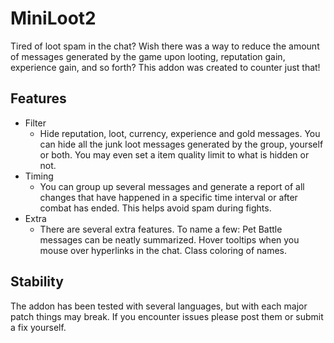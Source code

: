 MiniLoot2
==================
Tired of loot spam in the chat? Wish there was a way to reduce the amount of messages generated by the game upon looting, reputation gain, experience gain, and so forth? This addon was created to counter just that!

Features
------------------
- Filter
  - Hide reputation, loot, currency, experience and gold messages. You can hide all the junk loot messages generated by the group, yourself or both. You may even set a item quality limit to what is hidden or not.
- Timing
  - You can group up several messages and generate a report of all changes that have happened in a specific time interval or after combat has ended. This helps avoid spam during fights.
- Extra
  - There are several extra features. To name a few: Pet Battle messages can be neatly summarized. Hover tooltips when you mouse over hyperlinks in the chat. Class coloring of names.

Stability
------------------
The addon has been tested with several languages, but with each major patch things may break. If you encounter issues please post them or submit a fix yourself.
